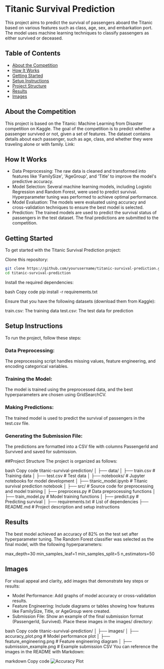 # Titanic Survival Prediction

This project aims to predict the survival of passengers aboard the Titanic based on various features such as class, age, sex, and embarkation port. The model uses machine learning techniques to classify passengers as either survived or deceased.

## Table of Contents
 - [About the Competition](#About-the-Competition)
 - [How It Works](#How-It-Works)
 - [Getting Started](#Getting-Started)
 - [Setup Instructions](#Setup-Instructions)
 - [Project Structure](#Project-Structure)
 - [Results](#Results)
 - [Images](#Images)

## About the Competition

This project is based on the Titanic: Machine Learning from Disaster competition on Kaggle. The goal of the competition is to predict whether a passenger survived or not, given a set of features. The dataset contains details about each passenger, such as age, class, and whether they were traveling alone or with family.
Link: 

## How It Works

 - Data Preprocessing: The raw data is cleaned and transformed into features like 'FamilySize', 'AgeGroup', and 'Title' to improve the model's predictive accuracy.
 - Model Selection: Several machine learning models, including Logistic Regression and Random Forest, were used to predict survival. Hyperparameter tuning was performed to achieve optimal performance.
 - Model Evaluation: The models were evaluated using accuracy and cross-validation techniques to ensure the best model is selected.
 - Prediction: The trained models are used to predict the survival status of passengers in the test dataset. The final predictions are submitted to the competition.

## Getting Started

To get started with the Titanic Survival Prediction project:

Clone this repository:

```bash
git clone https://github.com/yourusername/titanic-survival-prediction.git
cd titanic-survival-prediction
```

Install the required dependencies:

bash
Copy code
pip install -r requirements.txt

Ensure that you have the following datasets (download them from Kaggle):

train.csv: The training data
test.csv: The test data for prediction

## Setup Instructions
To run the project, follow these steps:

### Data Preprocessing:

The preprocessing script handles missing values, feature engineering, and encoding categorical variables.

### Training the Model:

The model is trained using the preprocessed data, and the best hyperparameters are chosen using GridSearchCV.

### Making Predictions:

The trained model is used to predict the survival of passengers in the test.csv file.

### Generating the Submission File:

The predictions are formatted into a CSV file with columns PassengerId and Survived and saved for submission.

##Project Structure
The project is organized as follows:

bash
Copy code
titanic-survival-prediction/
│
├── data/
│   ├── train.csv               # Training data
│   ├── test.csv                # Test data
│
├── notebooks/                   # Jupyter notebooks for model development
│   ├── titanic_model.ipynb      # Titanic survival prediction notebook
│
├── src/                         # Source code for preprocessing and model training
│   ├── preprocess.py            # Data preprocessing functions
│   ├── train_model.py           # Model training functions
│   ├── predict.py               # Predicting survival
│
├── requirements.txt             # List of dependencies
├── README.md                    # Project description and setup instructions

## Results
The best model achieved an accuracy of 82% on the test set after hyperparameter tuning. The Random Forest classifier was selected as the final model, with the following hyperparameters:

max_depth=30
min_samples_leaf=1
min_samples_split=5
n_estimators=50

## Images
For visual appeal and clarity, add images that demonstrate key steps or results:

 - Model Performance: Add graphs of model accuracy or cross-validation results.
 - Feature Engineering: Include diagrams or tables showing how features like FamilySize, Title, or AgeGroup were created.
 - Submission File: Show an example of the final submission format (PassengerId, Survived).
Place these images in the images/ directory:

bash
Copy code
titanic-survival-prediction/
│
├── images/
│   ├── accuracy_plot.png        # Model performance plot
│   ├── feature_engineering.png  # Feature engineering diagram
│   ├── submission_example.png   # Example submission CSV
You can reference the images in the README with Markdown:

markdown
Copy code
![Accuracy Plot](images/accuracy_plot.png)

